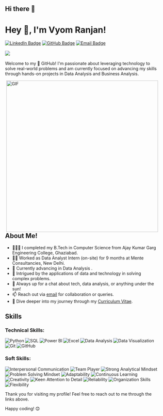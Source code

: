 ## Hi there 👋

# Hey 👋, I'm Vyom Ranjan!


[![LinkedIn Badge](https://img.shields.io/badge/LinkedIn-vyom--ranjan--b25638201-blue?style=flat&logo=linkedin)](https://www.linkedin.com/in/vyom-ranjan-354360291/)
[![GitHub Badge](https://img.shields.io/badge/GitHub-VYOM--RANJAN-black?style=flat&logo=github)](https://github.com/VYOM-RANJAN/)
[![Email Badge](https://img.shields.io/badge/Email-ranjanvyom2019@gmail.com-red?style=flat&logo=gmail)](mailto:ranjanvyom2019@gmail.com)
<br>
<br>
<img src="https://komarev.com/ghpvc/?username=VYOM-RANJAN&color=blueviolet">
<br />
<br />
Welcome to my 🚀 GitHub! I'm passionate about leveraging technology to solve real-world problems and am currently focused on advancing my skills through hands-on projects in Data Analysis and Business Analysis.

<img align="right" alt="GIF" src="https://user-images.githubusercontent.com/74038190/212749447-bfb7e725-6987-49d9-ae85-2015e3e7cc41.gif" width="500px" />

## About Me!

* 👨🏽‍💻 I completed my B.Tech in Computer Science from Ajay Kumar Garg Engineering College, Ghaziabad.
* 👩‍💻 Worked as Data Analyst Intern (on-site) for 9 months at Mente Consultancies, New Delhi.
* 🌱 Currently advancing in Data Analysis .
* 🤔 Intrigued by the applications of data and technology in solving complex problems.
* 💬 Always up for a chat about tech, data analysis, or anything under the sun!
* 📫 Reach out via [email](mailto:ranjanvyom2019@gmail.com) for collaboration or queries.
* 📝 Dive deeper into my journey through my [Curriculum Vitae](https://drive.google.com/file/d/1XZahNCN7cNElRjXQrm6-yJMWvSg7k-hj/view?usp=sharing).

## Skills
### Technical Skills:

![Python](https://img.shields.io/badge/-Python-3776AB?style=flat&logo=python&logoColor=white)
![SQL](https://img.shields.io/badge/-SQL-4479A1?style=flat&logo=postgresql&logoColor=white)
![Power BI](https://img.shields.io/badge/-Power%20BI-F2C811?style=flat&logo=powerbi)
![Excel](https://img.shields.io/badge/-Excel-217346?style=flat&logo=microsoftexcel&logoColor=white)
![Data Analysis](https://img.shields.io/badge/-Data%20Analysis-2C2C2C?style=flat)
![Data Visualization](https://img.shields.io/badge/-Data%20Visualization-1E88E5?style=flat)
![Git](https://img.shields.io/badge/-Git-F05032?style=flat&logo=git)
![GitHub](https://img.shields.io/badge/-GitHub-181717?style=flat&logo=github)

### Soft Skills:

![Interpersonal Communication](https://img.shields.io/badge/-Interpersonal%20Communication-00BFFF?style=flat)
![Team Player](https://img.shields.io/badge/-Team%20Player-32CD32?style=flat)
![Strong Analytical Mindset](https://img.shields.io/badge/-Strong%20Analytical%20Mindset-FF4500?style=flat)
![Problem Solving Mindset](https://img.shields.io/badge/-Problem%20Solving%20Mindset-FF6347?style=flat)
![Adaptability](https://img.shields.io/badge/-Adaptability-7B68EE?style=flat)
![Continuous Learning](https://img.shields.io/badge/-Continuous%20Learning-00CED1?style=flat)
![Creativity](https://img.shields.io/badge/-Creativity-9932CC?style=flat)
![Keen Attention to Detail](https://img.shields.io/badge/-Keen%20Attention%20to%20Detail-FF8C00?style=flat)
![Reliability](https://img.shields.io/badge/-Reliability-4682B4?style=flat)
![Organization Skills](https://img.shields.io/badge/-Organization%20Skills-2E8B57?style=flat)
![Flexibility](https://img.shields.io/badge/-Flexibility-FFD700?style=flat)

Thank you for visiting my profile! Feel free to reach out to me through the links above.

Happy coding! 😊
